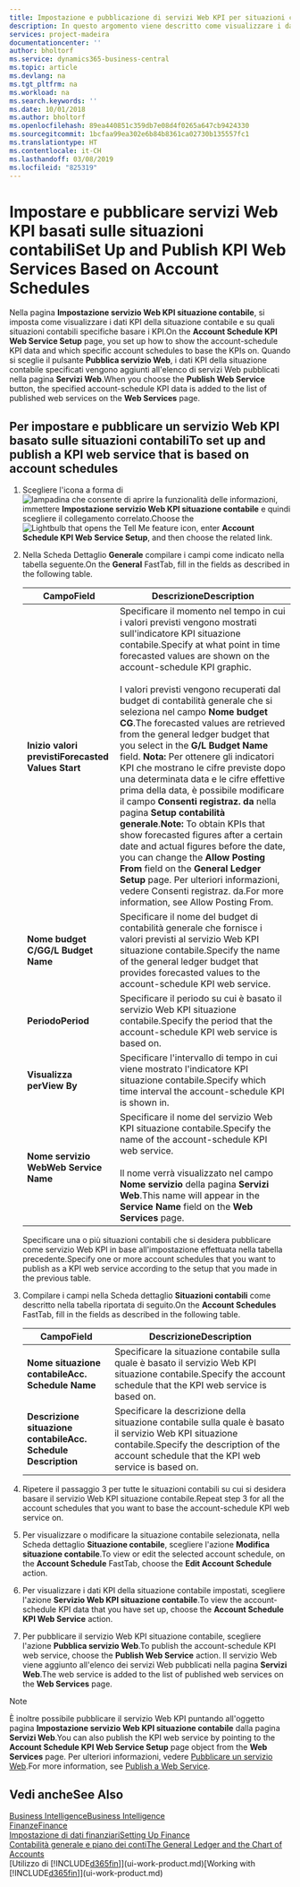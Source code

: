 ```yaml
---
title: Impostazione e pubblicazione di servizi Web KPI per situazioni contabili | Microsoft Docs
description: In questo argomento viene descritto come visualizzare i dati KPI della situazione contabile in base alle situazioni contabili specifiche.
services: project-madeira
documentationcenter: ''
author: bholtorf
ms.service: dynamics365-business-central
ms.topic: article
ms.devlang: na
ms.tgt_pltfrm: na
ms.workload: na
ms.search.keywords: ''
ms.date: 10/01/2018
ms.author: bholtorf
ms.openlocfilehash: 89ea440851c359db7e08d4f0265a647cb9424330
ms.sourcegitcommit: 1bcfaa99ea302e6b84b8361ca02730b135557fc1
ms.translationtype: HT
ms.contentlocale: it-CH
ms.lasthandoff: 03/08/2019
ms.locfileid: "825319"
---
```

# <a name="set-up-and-publish-kpi-web-services-based-on-account-schedules"></a><span data-ttu-id="7b5db-103">Impostare e pubblicare servizi Web KPI basati sulle situazioni contabili</span><span class="sxs-lookup"><span data-stu-id="7b5db-103">Set Up and Publish KPI Web Services Based on Account Schedules</span></span>
<span data-ttu-id="7b5db-104">Nella pagina **Impostazione servizio Web KPI situazione contabile**, si imposta come visualizzare i dati KPI della situazione contabile e su quali situazioni contabili specifiche basare i KPI.</span><span class="sxs-lookup"><span data-stu-id="7b5db-104">On the **Account Schedule KPI Web Service Setup** page, you set up how to show the account-schedule KPI data and which specific account schedules to base the KPIs on.</span></span> <span data-ttu-id="7b5db-105">Quando si sceglie il pulsante **Pubblica servizio Web**, i dati KPI della situazione contabile specificati vengono aggiunti all'elenco di servizi Web pubblicati nella pagina **Servizi Web**.</span><span class="sxs-lookup"><span data-stu-id="7b5db-105">When you choose the **Publish Web Service** button, the specified account-schedule KPI data is added to the list of published web services on the **Web Services** page.</span></span>  

## <a name="to-set-up-and-publish-a-kpi-web-service-that-is-based-on-account-schedules"></a><span data-ttu-id="7b5db-106">Per impostare e pubblicare un servizio Web KPI basato sulle situazioni contabili</span><span class="sxs-lookup"><span data-stu-id="7b5db-106">To set up and publish a KPI web service that is based on account schedules</span></span>  
1.  <span data-ttu-id="7b5db-107">Scegliere l'icona a forma di ![lampadina che consente di aprire la funzionalità delle informazioni](media/ui-search/search_small.png "Informazioni sull'operazione che si desidera eseguire"), immettere **Impostazione servizio Web KPI situazione contabile** e quindi scegliere il collegamento correlato.</span><span class="sxs-lookup"><span data-stu-id="7b5db-107">Choose the ![Lightbulb that opens the Tell Me feature](media/ui-search/search_small.png "Tell me what you want to do") icon, enter **Account Schedule KPI Web Service Setup**, and then choose the related link.</span></span>  
2.  <span data-ttu-id="7b5db-108">Nella Scheda Dettaglio **Generale** compilare i campi come indicato nella tabella seguente.</span><span class="sxs-lookup"><span data-stu-id="7b5db-108">On the **General** FastTab, fill in the fields as described in the following table.</span></span>  

    |<span data-ttu-id="7b5db-109">Campo</span><span class="sxs-lookup"><span data-stu-id="7b5db-109">Field</span></span>|<span data-ttu-id="7b5db-110">Descrizione</span><span class="sxs-lookup"><span data-stu-id="7b5db-110">Description</span></span>|  
    |---------------------------------|---------------------------------------|  
    |<span data-ttu-id="7b5db-111">**Inizio valori previsti**</span><span class="sxs-lookup"><span data-stu-id="7b5db-111">**Forecasted Values Start**</span></span>|<span data-ttu-id="7b5db-112">Specificare il momento nel tempo in cui i valori previsti vengono mostrati sull'indicatore KPI situazione contabile.</span><span class="sxs-lookup"><span data-stu-id="7b5db-112">Specify at what point in time forecasted values are shown on the account-schedule KPI graphic.</span></span><br /><br /> <span data-ttu-id="7b5db-113">I valori previsti vengono recuperati dal budget di contabilità generale che si seleziona nel campo **Nome budget CG**.</span><span class="sxs-lookup"><span data-stu-id="7b5db-113">The forecasted values are retrieved from the general ledger budget that you select in the **G/L Budget Name** field.</span></span> <span data-ttu-id="7b5db-114">**Nota:**  Per ottenere gli indicatori KPI che mostrano le cifre previste dopo una determinata data e le cifre effettive prima della data, è possibile modificare il campo **Consenti registraz. da** nella pagina **Setup contabilità generale**.</span><span class="sxs-lookup"><span data-stu-id="7b5db-114">**Note:**  To obtain KPIs that show forecasted figures after a certain date and actual figures before the date, you can change the **Allow Posting From** field on the **General Ledger Setup** page.</span></span> <span data-ttu-id="7b5db-115">Per ulteriori informazioni, vedere Consenti registraz. da.</span><span class="sxs-lookup"><span data-stu-id="7b5db-115">For more information, see Allow Posting From.</span></span>|  
    |<span data-ttu-id="7b5db-116">**Nome budget C/G**</span><span class="sxs-lookup"><span data-stu-id="7b5db-116">**G/L Budget Name**</span></span>|<span data-ttu-id="7b5db-117">Specificare il nome del budget di contabilità generale che fornisce i valori previsti al servizio Web KPI situazione contabile.</span><span class="sxs-lookup"><span data-stu-id="7b5db-117">Specify the name of the general ledger budget that provides forecasted values to the account-schedule KPI web service.</span></span>|  
    |<span data-ttu-id="7b5db-118">**Periodo**</span><span class="sxs-lookup"><span data-stu-id="7b5db-118">**Period**</span></span>|<span data-ttu-id="7b5db-119">Specificare il periodo su cui è basato il servizio Web KPI situazione contabile.</span><span class="sxs-lookup"><span data-stu-id="7b5db-119">Specify the period that the account-schedule KPI web service is based on.</span></span>|  
    |<span data-ttu-id="7b5db-120">**Visualizza per**</span><span class="sxs-lookup"><span data-stu-id="7b5db-120">**View By**</span></span>|<span data-ttu-id="7b5db-121">Specificare l'intervallo di tempo in cui viene mostrato l'indicatore KPI situazione contabile.</span><span class="sxs-lookup"><span data-stu-id="7b5db-121">Specify which time interval the account-schedule KPI is shown in.</span></span>|  
    |<span data-ttu-id="7b5db-122">**Nome servizio Web**</span><span class="sxs-lookup"><span data-stu-id="7b5db-122">**Web Service Name**</span></span>|<span data-ttu-id="7b5db-123">Specificare il nome del servizio Web KPI situazione contabile.</span><span class="sxs-lookup"><span data-stu-id="7b5db-123">Specify the name of the account-schedule KPI web service.</span></span><br /><br /> <span data-ttu-id="7b5db-124">Il nome verrà visualizzato nel campo **Nome servizio** della pagina **Servizi Web**.</span><span class="sxs-lookup"><span data-stu-id="7b5db-124">This name will appear in the **Service Name** field on the **Web Services** page.</span></span>|  

    <span data-ttu-id="7b5db-125">Specificare una o più situazioni contabili che si desidera pubblicare come servizio Web KPI in base all'impostazione effettuata nella tabella precedente.</span><span class="sxs-lookup"><span data-stu-id="7b5db-125">Specify one or more account schedules that you want to publish as a KPI web service according to the setup that you made in the previous table.</span></span>  

3.  <span data-ttu-id="7b5db-126">Compilare i campi nella Scheda dettaglio **Situazioni contabili** come descritto nella tabella riportata di seguito.</span><span class="sxs-lookup"><span data-stu-id="7b5db-126">On the **Account Schedules** FastTab, fill in the fields as described in the following table.</span></span>  

    |<span data-ttu-id="7b5db-127">Campo</span><span class="sxs-lookup"><span data-stu-id="7b5db-127">Field</span></span>|<span data-ttu-id="7b5db-128">Descrizione</span><span class="sxs-lookup"><span data-stu-id="7b5db-128">Description</span></span>|  
    |---------------------------------|---------------------------------------|  
    |<span data-ttu-id="7b5db-129">**Nome situazione contabile**</span><span class="sxs-lookup"><span data-stu-id="7b5db-129">**Acc. Schedule Name**</span></span>|<span data-ttu-id="7b5db-130">Specificare la situazione contabile sulla quale è basato il servizio Web KPI situazione contabile.</span><span class="sxs-lookup"><span data-stu-id="7b5db-130">Specify the account schedule that the KPI web service is based on.</span></span>|  
    |<span data-ttu-id="7b5db-131">**Descrizione situazione contabile**</span><span class="sxs-lookup"><span data-stu-id="7b5db-131">**Acc. Schedule Description**</span></span>|<span data-ttu-id="7b5db-132">Specificare la descrizione della situazione contabile sulla quale è basato il servizio Web KPI situazione contabile.</span><span class="sxs-lookup"><span data-stu-id="7b5db-132">Specify the description of the account schedule that the KPI web service is based on.</span></span>|  

4.  <span data-ttu-id="7b5db-133">Ripetere il passaggio 3 per tutte le situazioni contabili su cui si desidera basare il servizio Web KPI situazione contabile.</span><span class="sxs-lookup"><span data-stu-id="7b5db-133">Repeat step 3 for all the account schedules that you want to base the account-schedule KPI web service on.</span></span>  
5.  <span data-ttu-id="7b5db-134">Per visualizzare o modificare la situazione contabile selezionata, nella Scheda dettaglio **Situazione contabile**, scegliere l'azione **Modifica situazione contabile**.</span><span class="sxs-lookup"><span data-stu-id="7b5db-134">To view or edit the selected account schedule, on the **Account Schedule** FastTab, choose the **Edit Account Schedule** action.</span></span>  
6.  <span data-ttu-id="7b5db-135">Per visualizzare i dati KPI della situazione contabile impostati, scegliere l'azione **Servizio Web KPI situazione contabile**.</span><span class="sxs-lookup"><span data-stu-id="7b5db-135">To view the account-schedule KPI data that you have set up, choose the **Account Schedule KPI Web Service** action.</span></span>  
7.  <span data-ttu-id="7b5db-136">Per pubblicare il servizio Web KPI situazione contabile, scegliere l'azione **Pubblica servizio Web**.</span><span class="sxs-lookup"><span data-stu-id="7b5db-136">To publish the account-schedule KPI web service, choose the **Publish Web Service** action.</span></span> <span data-ttu-id="7b5db-137">Il servizio Web viene aggiunto all'elenco dei servizi Web pubblicati nella pagina **Servizi Web**.</span><span class="sxs-lookup"><span data-stu-id="7b5db-137">The web service is added to the list of published web services on the **Web Services** page.</span></span>  

> [!NOTE]  
>  <span data-ttu-id="7b5db-138">È inoltre possibile pubblicare il servizio Web KPI puntando all'oggetto pagina **Impostazione servizio Web KPI situazione contabile** dalla pagina **Servizi Web**.</span><span class="sxs-lookup"><span data-stu-id="7b5db-138">You can also publish the KPI web service by pointing to the **Account Schedule KPI Web Service Setup** page object from the **Web Services** page.</span></span> <span data-ttu-id="7b5db-139">Per ulteriori informazioni, vedere [Pubblicare un servizio Web](across-how-publish-web-service.md).</span><span class="sxs-lookup"><span data-stu-id="7b5db-139">For more information, see [Publish a Web Service](across-how-publish-web-service.md).</span></span>  

## <a name="see-also"></a><span data-ttu-id="7b5db-140">Vedi anche</span><span class="sxs-lookup"><span data-stu-id="7b5db-140">See Also</span></span>  
[<span data-ttu-id="7b5db-141">Business Intelligence</span><span class="sxs-lookup"><span data-stu-id="7b5db-141">Business Intelligence</span></span>](bi.md)  
[<span data-ttu-id="7b5db-142">Finanze</span><span class="sxs-lookup"><span data-stu-id="7b5db-142">Finance</span></span>](finance.md)  
[<span data-ttu-id="7b5db-143">Impostazione di dati finanziari</span><span class="sxs-lookup"><span data-stu-id="7b5db-143">Setting Up Finance</span></span>](finance-setup-finance.md)  
[<span data-ttu-id="7b5db-144">Contabilità generale e piano dei conti</span><span class="sxs-lookup"><span data-stu-id="7b5db-144">The General Ledger and the Chart of Accounts</span></span>](finance-general-ledger.md)  
<span data-ttu-id="7b5db-145">[Utilizzo di [!INCLUDE[d365fin](includes/d365fin_md.md)]](ui-work-product.md)</span><span class="sxs-lookup"><span data-stu-id="7b5db-145">[Working with [!INCLUDE[d365fin](includes/d365fin_md.md)]](ui-work-product.md)</span></span>
